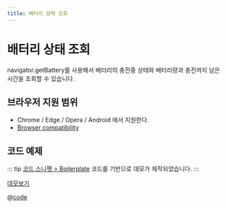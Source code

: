 ```yaml
---
title: 배터리 상태 조회
---
```


# 배터리 상태 조회
navigator.getBattery를 사용해서 배터리의 충전중 상태와 배터리량과 충전까지 남은 시간을 조회할 수 있습니다. 

## 브라우저 지원 범위
- Chrome / Edge / Opera / Android 에서 지원한다. 
- [Browser compatibility](https://developer.mozilla.org/en-US/docs/Web/API/Battery_Status_API#browser_compatibility)

## 코드 예제
::: tip 
[코드 스니펫 > Boilerplate](https://the-next-web-research-lab.github.io/fe-dev/code-snippets/UIComponent/Boilerplate.html) 코드를 기반으로 데모가 제작되었습니다.
:::


[데모보기](https://the-next-web-research-lab.github.io/docs/next-web-research/WebApis/battery.html)

@[code](@/docs/next-web-research/WebApis/battery.html)
